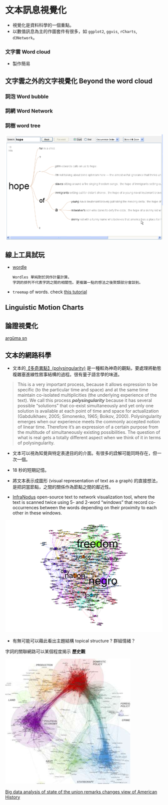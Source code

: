 # 文本訊息視覺化

* 視覺化是資料科學的一個重點。
* 以數值訊息為主的作圖套件有很多，如 `ggplot2`, `ggvis`, `rCharts`, `d3Network`。

### 文字雲 Word cloud

* 製作簡易

## 文字雲之外的文字視覺化 Beyond the word cloud



### 

### 詞泡 Word bubble



### 詞網 Word Network





### 詞樹 word tree

![](../../.gitbook/assets/image%20%281%29.png)

## 線上工具試玩

* [wordle](visualization.md)

  ```text
  Wordles 單純對於詞作計量計算。
  字詞的排列不代表字詞之間的相關性。更複雜一點的想法之後聚類部分會談到。
  ```

* `treemap` of words. check [this tutorial](http://unixlab.sfsu.edu/~trogu/523/02_2013_fall/demo/treemap_key/treemap_legend_key_step-by-step.pdf)

## Linguistic Motion Charts

## 論證視覺化

[argüma sn](http://ch.arguman.org/ci-zhi-can-xuan-zhan-xian-fu-ze-ren-de-tai-du-zhen-de-you-zhe-mo-nan-ma-ru-guo-lian-zhe-mo-ji-ben-de-ge-ju-yu-jue-xin-du-mei-you-zhu-li-lun-ru-he-huan-neng-chi-yan-you-neng-li-dai-ling-zhe-ge-guo-jia)

## 文本的網路科學

* 文本的[【多奇異點】\(polysingularity\)](https://noduslabs.com/research/visualization-text-polysingularity-network-analysis/) 是一種較為神奇的觀點，要處理將動態複雜塞進線性敘事結構的過程。很有量子語言學的味道。

> This is a very important process, because it allows expression to be specific \(to the particular time and space\) and at the same time maintain co-isolated multiplicities \(the underlying experience of the text\). We call this process _**polysingularity**_ because it has several possible “solutions” that co-exist simultaneously and yet only one solution is available at each point of time and space for actualization \(Gabdulkhaev, 2005; Simonenko, 1965; Boikov, 2000\). Polysingularity emerges when our experience meets the commonly accepted notion of linear time. Therefore it’s an expression of a certain purpose from the multitude of simultaneously existing possibilities. The question of what is real gets a totally different aspect when we think of it in terms of polysingularity.

* 文本可以視為知覺與特定表達目的的介面。有很多的詮解可能同時存在，但一次一個。
* 18 秒的短期記憶。 



* 將文本表示成圖形 \(visual representation of text as a graph\) 的直接想法，是把詞當節點，之間的關係作為節點之間的鄰近性。
* [InfraNodus](http://infranodus.com/) open-source text to network visualization tool, where the text is scanned twice using 5- and 2-word “windows” that record co-occurrences between the words depending on their proximity to each other in these windows.

![&#x99AC;&#x4E01;&#x8DEF;&#x5FB7;](../../.gitbook/assets/image.png)





* 有無可能可以藉此看出主題結構 topical structure ? 群組情緒？

字詞的關聯網路可以某個程度揭示 **歷史觀** 

![](../../.gitbook/assets/bighistory.jpg)

 [Big data analysis of state of the union remarks changes view of American History](http://phys.org/news/2015-08-big-analysis-state-union-remarks.html?utm_content=bufferc328f&utm_medium=social&utm_source=facebook.com&utm_campaign=buffer)

